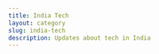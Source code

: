 ```yaml
---
title: India Tech
layout: category
slug: india-tech
description: Updates about tech in India
---
```


